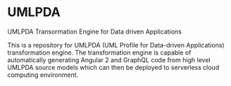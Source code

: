 # UMLPDA
UMLPDA Transormation Engine for Data driven Applications

This is a repository for UMLPDA (UML Profile for Data-driven Applications) transformation engine. The transformation engine is capable of
automatically generating Angular 2 and GraphQL code from high level UMLPDA source models which can then be deployed to serverless cloud computing environment.
